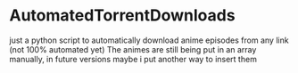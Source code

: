 # AutomatedTorrentDownloads
just a python script to automatically download anime episodes from any link (not 100% automated yet)
The animes are still being put in an array manually, in future versions maybe i put another way to insert them
